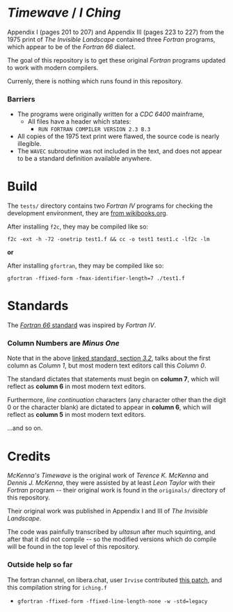 # *Timewave* / *I Ching* 
Appendix I (pages 201 to 207) and Appendix III (pages 223 to 227) from the 1975 print of *The Invisible Landscape* contained three *Fortran* programs, which appear to be of the *Fortran 66* dialect.

The goal of this repository is to get these original *Fortran* programs updated to work with modern compilers.

Currenly, there is nothing which runs found in this repository.

### Barriers
- The programs were originally written for a *CDC 6400* mainframe,
  - All files have a header which states:
    - `RUN FORTRAN COMPILER VERSION 2.3 B.3`
- All copies of the 1975 text print were flawed, the source code is nearly illegible.
- The `WAVEC` subroutine was not included in the text, and does not appear to be a standard definition available anywhere.

# Build
The `tests/` directory contains two *Fortran IV* programs for checking the development environment, they are [from wikibooks.org](https://en.wikibooks.org/wiki/Fortran/Fortran_examples#Simple_Fortran_IV_program).

After installing `f2c`, they may be compiled like so:

`f2c -ext -h -72 -onetrip test1.f && cc -o test1 test1.c -lf2c -lm`

**or**

After installing `gfortran`, they may be compiled like so:

`gfortran -ffixed-form -fmax-identifier-length=7 ./test1.f`

# Standards 
The [*Fortran 66* standard](https://archive.org/details/ansi-x-3.9-1966-fortran-66/page/n7/mode/2up?view=theater) was inspired by *Fortran IV*.

### Column Numbers are *Minus One*
Note that in the above [linked standard, section *3.2*](https://archive.org/details/ansi-x-3.9-1966-fortran-66/page/8/mode/2up?view=theater), talks about the first column as *Column 1*, but most modern text editors call this *Column 0*.

The standard dictates that statements must begin on **column 7**, which will reflect as **column 6** in most modern text editors.

Furthermore, *line continuation* characters (any character other than the digit 0 or the character blank) are dictated to appear in **column 6**, which will reflect as **column 5** in most modern text editors.

...and so on.

# Credits
*McKenna's Timewave* is the original work of *Terence K. McKenna* and *Dennis J. McKenna*, they were assisted by at least *Leon Taylor* with their *Fortran* program -- their original work is found in the `originals/` directory of this repository.

Their original work was published in Appendix I and III of *The Invisible Landscape*.

The code was painfully transcribed by *ultasun* after much squinting, and after that it did not compile -- so the modified versions which do compile will be found in the top level of this repository.

### Outside help so far

The fortran channel, on libera.chat, user `Irvise` contributed [this patch](https://paste.debian.net/1256532/), and this compilation string for `iching.f`
- `gfortran -ffixed-form -ffixed-line-length-none -w -std=legacy`